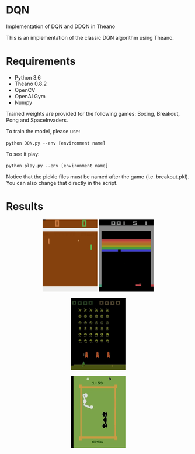 # DQN
Implementation of DQN and DDQN in Theano

This is an implementation of the classic DQN algorithm using Theano. 

# Requirements

- Python 3.6
- Theano 0.8.2
- OpenCV
- OpenAI Gym
- Numpy

Trained weights are provided for the following games: Boxing, Breakout, Pong and SpaceInvaders. 

To train the model, please use:

`python DQN.py --env [environment name]`

To see it play:

`python play.py --env [environment name]`

Notice that the pickle files must be named after the game (i.e. breakout.pkl). You can also change that directly in the script.

# Results


<p align="center" size="width 150">
  <img src="https://github.com/mklissa/DQN/blob/master/results/pong.gif" width="150"/>

  <img src="https://github.com/mklissa/DQN/blob/master/results/breakout.gif" width="150"/>
</p>
<p align="center" size="width 150">
  <img src="https://github.com/mklissa/DQN/blob/master/results/space.gif" width="150"/>
</p>
<p align="center" size="width 150">
  <img src="https://github.com/mklissa/DQN/blob/master/results/boxing.gif" width="150"/>
</p>
